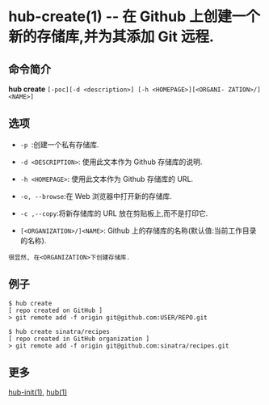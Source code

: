 # hub-create(1) -- 在 Github 上创建一个新的存储库,并为其添加 Git 远程.

## 命令简介

**hub create** `[-poc][-d <description>] [-h <HOMEPAGE>][<ORGANI-
ZATION>/]<NAME>]`

## 选项

- `-p `:创建一个私有存储库.

- `-d <DESCRIPTION>`: 使用此文本作为 Github 存储库的说明.

- `-h <HOMEPAGE>`: 使用此文本作为 Github 存储库的 URL.

- `-o, --browse`:在 Web 浏览器中打开新的存储库.

- `-c ,--copy`:将新存储库的 URL 放在剪贴板上,而不是打印它.

- `[<ORGANIZATION>/]<NAME>`: Github 上的存储库的名称(默认值:当前工作目录的名称).

```
很显然, 在<ORGANIZATION>下创建存储库.
```

## 例子

```
$ hub create
[ repo created on GitHub ]
> git remote add -f origin git@github.com:USER/REPO.git

$ hub create sinatra/recipes
[ repo created in GitHub organization ]
> git remote add -f origin git@github.com:sinatra/recipes.git
```

## 更多

[hub-init(1)](hub-init.1.zh.md), [hub(1)](hub.1.zh.md)
